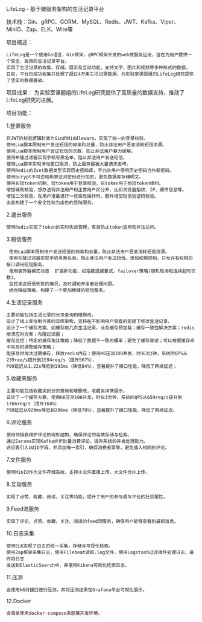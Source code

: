 LifeLog - 基于微服务架构的生活记录平台   
                    
技术栈：Gin、gRPC、GORM、MySQL、Redis、JWT、Kafka、Viper、MinIO、Zap、ELK、Wire等

项目概述：

    LifeLog是一个使用Go语言，Gin框架，gRPC框架开发的web微服务应用，旨在为用户提供一个安全、高效的生活记录平台。
    实现了生活记录的收集、存储、展示及互动功能，支持文字、图片和视频等多种形式的数据。
    目前，平台已成功收集并处理了超过4万条生活记录数据，为实验室课题组的LifeLog研究提供了坚实的数据基础。

项目成果： 为实验室课题组的LifeLog研究提供了高质量的数据支持，推动了LifeLog研究的进展。

项目功能：

1.登录服务

    将JWT的校验逻辑封装为Gin的Middleware，实现了统一的登录校验。
    使用Lua脚本限制用户发送短信的频率和总量，防止非法用户恶意消耗短信资源。
    使用Lua脚本限制用户验证短信的次数，防止非法用户暴力破解。
    使用布隆过滤器实现手机号黑名单，阻止非法用户发送短信。
    使用Lua脚本实现滑动窗口限流，防止服务器被大量请求击垮。
    使用Redis的Zset数据类型实现历史密码库，不允许用户使用历史密码当作新密码。
    使用bcrypt不可逆哈希算法对密码进行加密，避免数据库存储明文。
    使用长短token机制，短token用于登录校验，长token用于给短token续约。
    增加辅助校验，想办法将非法用户和正常用户区分开，比如浏览器指纹、IP、硬件信息等。
    增加二次校验，在用户准备进行一些高危操作时，额外增加短信验证码校验。
    由此构建了一个安全性较为出色的登陆服务。
    
2.退出服务

    使用Redis实现了token的实时失效管理，有效防止token滥用和非法访问。
    
3.短信服务

     使用Lua脚本限制用户发送短信的频率和总量，防止非法用户恶意消耗短信资源。
     使用布隆过滤器实现手机号黑名单，阻止非法用户发送短信。添加权限控制，只允许有权限的接口调用短信服务。
     使用装饰器模式动态	扩展新功能，如指数退避重试，failover策略(随机轮询和连续超时次数)。
     监控发送短信失败的情况，及时通知开发者处理问题。
     结合降级策略，构建了一个更加稳健的短信服务。

4.生活记录服务

    主要功能包括生活记录的分页查询和增删改。
    设计了线上库与制作库的双库架构，支持在不影响用户观看的前提下修改生活记录。
    设计了一个缓存方案，如缓存前几页生活记录，业务缓存预加载；缓存一致性解决方案；redis崩溃应对方案；布隆过滤器；
    缓存监控；特定的缓存淘汰策略；降低了数据不一致的概率；避免了缓存穿透；可以根据缓存命中率及时调整缓存策略；
    能够及时淘汰过期缓存，释放redis内存；使用K6压测100并发，时长3分钟，系统的QPS从239req/s提升到1594req/s（提升567%），
    P99延迟从1.22s降低到193ms（降低84%），显著提升了接口性能，降低了网络延迟；
    
5.收藏夹服务

    主要功能包括收藏夹的分页查询和增删改，收藏夹详情展示。
    设计了一个缓存方案，使用K6压测100并发，时长3分钟，系统的QPS从659req/s提升到1766req/s（提升168%）	
    P99延迟从929ms降低到206ms（降低78%），显著提升了接口性能，降低了网络延迟。

6.评论服务

    使用邻接表维护评论的树形结构，确保评论的高效存储与检索。
    通过Sarama实现Kafka异步批量消费评论，提升系统的并发处理能力。
    评论表引入UUID字段，并添加唯一索引，确保消费者幂等，避免插入相同的评论。
    
7.文件服务

    使用MinIO作为文件存储系统，支持小文件直接上传，大文件分片上传。
    
8.互动服务

    实现了点赞、收藏、阅读、关注等功能，提升了用户的参与感与平台的社交属性。

    
9.Feed流服务

    实现了评论、点赞、收藏、关注、阅读的feed流服务，确保用户能够查看到最新消息。
    
10.日志采集

    使用ELK实现了日志的统一采集，存储与可视化检索。
    使用Zap框架采集日志，使用Filebeat读取.log文件，使用Logstash过滤插件处理日志，最终将日志	
    发送到ElasticSearch中，并使用Kibana可视化检索日志。
    
11.压测

    会使用k6对接口进行压测，并将压测结果在Grafana平台可视化展示。
    
12.Docker

    会简单使用docker-compose来部署开发环境。
